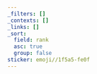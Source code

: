 ```yaml
---
_filters: []
_contexts: []
_links: []
_sort:
  field: rank
  asc: true
  group: false
sticker: emoji//1f5a5-fe0f
---
```

